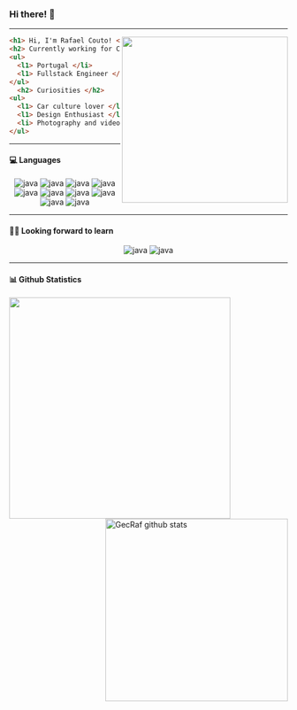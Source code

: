 ### Hi there! 🌝

---

  <img align="right" width="300"                src="https://camo.githubusercontent.com/8bf6f6d78abc81fcf9c49f10649423e73ea44bc248e83aaae8759d401c829a84/68747470733a2f2f70687973696373677572756b756c2e66696c65732e776f726470726573732e636f6d2f323031392f30322f6368617261637465722d312e676966"/>

```html
<h1> Hi, I'm Rafael Couto! </h1>
<h2> Currently working for Critical Software </h2>
<ul>
  <l1> Portugal </li>
  <l1> Fullstack Engineer </li>
</ul>
  <h2> Curiosities </h2>
<ul>
  <l1> Car culture lover </li>
  <l1> Design Enthusiast </li>
  <li> Photography and videography freelancer </li>
</ul>
```

---

#### 💻 Languages
<p align="center">
     <img src="https://img.shields.io/badge/HTML-239120?style=for-the-badge&logo=html5&logoColor=white" alt="java"/>
     <img src="https://img.shields.io/badge/CSS-239120?&style=for-the-badge&logo=css3&logoColor=white" alt="java"/>
     <img src="https://img.shields.io/badge/Sass-CC6699?style=for-the-badge&logo=sass&logoColor=white" alt="java"/>
     <img src="https://img.shields.io/badge/C-00599C?style=for-the-badge&logo=c&logoColor=white" alt="java"/>
     <img src="https://img.shields.io/badge/C%2B%2B-00599C?style=for-the-badge&logo=c%2B%2B&logoColor=white" alt="java"/>
     <img src="https://img.shields.io/badge/Java-ED8B00?style=for-the-badge&logo=java&logoColor=white" alt="java"/>
     <img src="https://img.shields.io/badge/Kotlin-0095D5?&style=for-the-badge&logo=kotlin&logoColor=white" alt="java"/>
     <img src="https://img.shields.io/badge/Flutter-02569B?style=for-the-badge&logo=flutter&logoColor=white" alt="java"/>
     <img src="https://img.shields.io/badge/React-20232A?style=for-the-badge&logo=react&logoColor=61DAFB" alt="java"/>
     <img src="https://img.shields.io/badge/JavaScript-F7DF1E?style=for-the-badge&logo=javascript&logoColor=black" alt="java"/>
 </p>

---

#### 🕵️‍♂️ Looking forward to learn
<p align="center">
     <img src="https://img.shields.io/badge/Angular-DD0031?style=for-the-badge&logo=angular&logoColor=white" alt="java"/>
     <img src="https://img.shields.io/badge/Vue.js-35495E?style=for-the-badge&logo=vue.js&logoColor=4FC08D" alt="java"/>
 </p>

---

#### 📊 Github Statistics

<a href="https://github.com/GecRaf">
  <img align="left" src="https://github-readme-stats.vercel.app/api?username=GecRaf&theme=merko" width="400"/>
</a>

<a href="https://github.com/GecRaf">
 <img align="right" src="https://github-readme-stats.vercel.app/api/top-langs/?username=GecRaf&hide=html&layout=compact&theme=merko" alt="GecRaf github stats" width="330"/>
</a>

